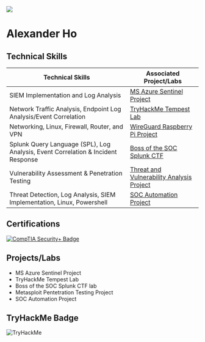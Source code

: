<a href="https://www.linkedin.com/in/alexanderho2022/"><img src="https://img.shields.io/badge/-LinkedIn-0072b1?&style=for-the-badge&logo=linkedin&logoColor=white" /></a>
<h1>Alexander Ho</h1>

## Technical Skills

| Technical Skills                                         | Associated Project/Labs        |
|-----------------------------------------------|----------------------------|
| SIEM Implementation and Log Analysis          | <a href="https://medium.com/@alexho10.net/azure-sentinel-siem-map-lab-failed-rdp-a48cd44adf7b"> MS Azure Sentinel Project </a>|
| Network Traffic Analysis, Endpoint Log Analysis/Event Correlation | <a href="https://medium.com/@alexho10.net/tryhackme-tempest-write-up-0170acf2a493"> TryHackMe Tempest Lab</a>|
| Networking, Linux, Firewall, Router, and VPN | <a href="https://medium.com/@alexho10.net/wireguard-raspberry-pi-project-fb7dca472606"> WireGuard Raspberry Pi Project</a>|
| Splunk Query Language (SPL), Log Analysis, Event Correlation & Incident Response | <a href="https://medium.com/@alexho10.net/boss-of-the-soc-v1-2015-web-site-defacement-686b799b5f95"> Boss of the SOC Splunk CTF </a>|
| Vulnerability Assessment & Penetration Testing | <a href="https://github.com/ach26188/nessusmetasploitproject/tree/main"> Threat and Vulnerability Analysis Project </a>| 
| Threat Detection, Log Analysis, SIEM Implementation, Linux, Powershell | <a href="https://github.com/ach26188/socautomationlab"> SOC Automation Project </a>|

## Certifications 
<div>
    <a href="https://www.credly.com/badges/baf51eb8-5801-4a8e-b36d-a8da1faa8e7d/public_url" target="_blank">
        <img src="https://img.shields.io/badge/-CompTIA%20Security%2B-DC3D24?style=for-the-badge&logo=CompTIA&logoColor=white" alt="CompTIA Security+ Badge"/>
    </a>
</div>

## Projects/Labs
- MS Azure Sentinel Project
- TryHackMe Tempest Lab
- Boss of the SOC Splunk CTF lab
- Metasploit Pentetration Testing Project
- SOC Automation Project

## TryHackMe Badge
<img src="https://tryhackme-badges.s3.amazonaws.com/dawnalex.png" alt="TryHackMe">
